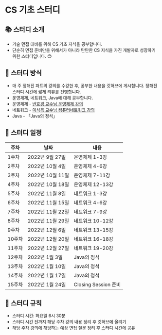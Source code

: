 # CS 기초 스터디

## 📚 스터디 소개

- 기술 면접 대비를 위해 CS 기초 지식을 공부합니다.
- 단순히 면접 준비만을 위해서가 아니라 탄탄한 CS 지식을 가진 개발자로 성장하기 위한 스터디입니다. 😊

## 📃 스터디 방식

- 매 주 정해진 파트의 강의를 수강한 후, 공부한 내용을 깃허브에 게시합니다. 정해진 스터디 시간에 짧게 리뷰를 진행합니다.
- 운영체제, 네트워크, Java에 대해 공부합니다.
- 운영체제 - [반효경 교수님 운영체제 강의](http://www.kocw.net/home/search/kemView.do?kemId=1226304)
- 네트워크 - [이석복 교수님 컴퓨터네트워크 강의](http://www.kocw.net/home/search/kemView.do?kemId=1312397)
- Java - 「Java의 정석」
    
## 📅 스터디 일정

|주차|날짜|내용|
|---|---|---|
|1주차|2022년 9월 27일|운영체제 1-3강|
|2주차|2022년 10월 4일|운영체제 4-6강|
|3주차|2022년 10월 11일|운영체제 7-11강|
|4주차|2022년 10월 18일|운영체제 12-13강|
|5주차|2022년 11월 8일|네트워크 1-3강|
|6주차|2022년 11월 15일|네트워크 4-6강|
|7주차|2022년 11월 22일|네트워크 7-9강|
|8주차|2022년 11월 29일|네트워크 10-12강|
|9주차|2022년 12월 6일|네트워크 13-15강|
|10주차|2022년 12월 20일|네트워크 16-18강|
|11주차|2022년 12월 27일|네트워크 19-20강|
|12주차|2022년 1월 3일|Java의 정석|
|13주차|2022년 1월 10일|Java의 정석|
|14주차|2022년 1월 17일|Java의 정석|
|15주차|2022년 1월 24일|Closing Session 준비|

## 📌 스터디 규칙

- 스터디 시간: 화요일 6시 30분
- 스터디 시간 전까지 해당 주차 강의 내용 정리 후 깃허브에 올리기
- 해당 주차 강의에 해당하는 예상 면접 질문 정리 후 스터디 시간에 공유
